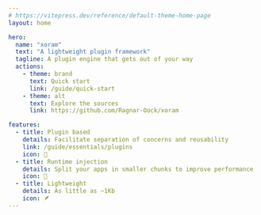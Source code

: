 ```yaml
---
# https://vitepress.dev/reference/default-theme-home-page
layout: home

hero:
  name: "xoram"
  text: "A lightweight plugin framework"
  tagline: A plugin engine that gets out of your way
  actions:
    - theme: brand
      text: Quick start
      link: /guide/quick-start
    - theme: alt
      text: Explore the sources
      link: https://github.com/Ragnar-Oock/xoram

features:
  - title: Plugin based
    details: Facilitate separation of concerns and reusability
    link: /guide/essentials/plugins
    icon: 🧩
  - title: Runtime injection
    details: Split your apps in smaller chunks to improve performance
    icon: 🚀
  - title: Lightweight
    details: As little as ~1Kb
    icon: 🪶
---
```


